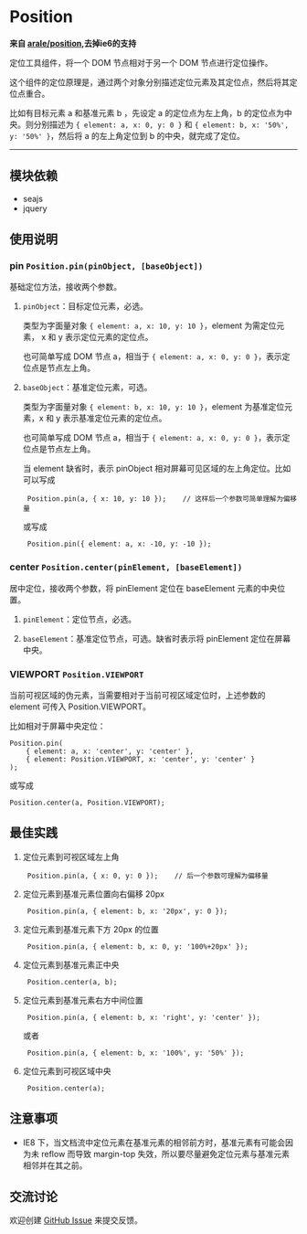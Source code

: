 
# Position

**来自 [arale/position](https://github.com/aralejs/position),去掉ie6的支持**

定位工具组件，将一个 DOM 节点相对于另一个 DOM 节点进行定位操作。

这个组件的定位原理是，通过两个对象分别描述定位元素及其定位点，然后将其定位点重合。

比如有目标元素 a 和基准元素 b ，先设定 a 的定位点为左上角，b 的定位点为中央。则分别描述为
`{ element: a, x: 0, y: 0 }` 和 `{ element: b, x: '50%', y: '50%' }`，然后将 a
的左上角定位到 b 的中央，就完成了定位。

---


## 模块依赖

 - seajs
 - jquery


## 使用说明


### pin `Position.pin(pinObject, [baseObject])`

基础定位方法，接收两个参数。

1. `pinObject`：目标定位元素，必选。

    类型为字面量对象 `{ element: a, x: 10, y: 10 }`，element 为需定位元素， x 和 y 表示定位元素的定位点。
    
    也可简单写成 DOM 节点 a，相当于 `{ element: a, x: 0, y: 0 }`，表示定位点是节点左上角。
    
2. `baseObject`：基准定位元素，可选。

    类型为字面量对象 `{ element: b, x: 10, y: 10 }`，element 为基准定位元素，x 和 y 表示基准定位元素的定位点。
    
    也可简单写成 DOM 节点 a，相当于 `{ element: a, x: 0, y: 0 }`，表示定位点是节点左上角。
    
    当 element 缺省时，表示 pinObject 相对屏幕可见区域的左上角定位。比如可以写成
        
        Position.pin(a, { x: 10, y: 10 });    // 这样后一个参数可简单理解为偏移量
        
    或写成
        
        Position.pin({ element: a, x: -10, y: -10 });


### center `Position.center(pinElement, [baseElement])`

居中定位，接收两个参数，将 pinElement 定位在 baseElement 元素的中央位置。

1. `pinElement`：定位节点，必选。

2. `baseElement`：基准定位节点，可选。缺省时表示将 pinElement 定位在屏幕中央。


### VIEWPORT `Position.VIEWPORT`

当前可视区域的伪元素，当需要相对于当前可视区域定位时，上述参数的 element 可传入 Position.VIEWPORT。

比如相对于屏幕中央定位：

    Position.pin(
        { element: a, x: 'center', y: 'center' }, 
        { element: Position.VIEWPORT, x: 'center', y: 'center' }
    );

或写成

    Position.center(a, Position.VIEWPORT);


## 最佳实践

1. 定位元素到可视区域左上角

        Position.pin(a, { x: 0, y: 0 });    // 后一个参数可理解为偏移量

2. 定位元素到基准元素位置向右偏移 20px
    
        Position.pin(a, { element: b, x: '20px', y: 0 });

3. 定位元素到基准元素下方 20px 的位置
    
        Position.pin(a, { element: b, x: 0, y: '100%+20px' });

4. 定位元素到基准元素正中央

        Position.center(a, b);
    
5. 定位元素到基准元素右方中间位置
    
        Position.pin(a, { element: b, x: 'right', y: 'center' });
    
    或者
    
        Position.pin(a, { element: b, x: '100%', y: '50%' });

6. 定位元素到可视区域中央

        Position.center(a);


## 注意事项

 - IE8 下，当文档流中定位元素在基准元素的相邻前方时，基准元素有可能会因为未 reflow
而导致 margin-top 失效，所以要尽量避免定位元素与基准元素相邻并在其之前。


## 交流讨论

欢迎创建
[GitHub Issue](https://github.com/alipay/arale/issues/new)
来提交反馈。
